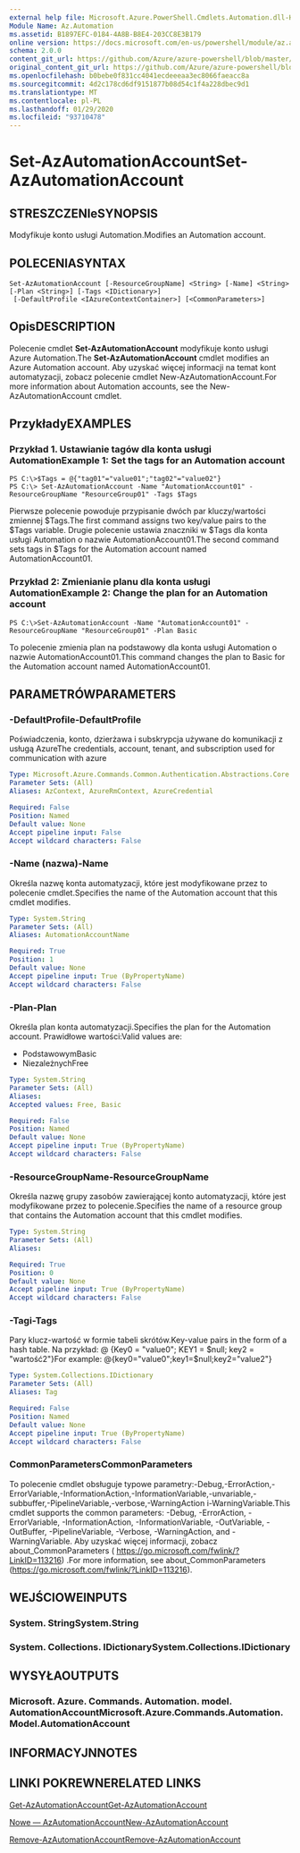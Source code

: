 ```yaml
---
external help file: Microsoft.Azure.PowerShell.Cmdlets.Automation.dll-Help.xml
Module Name: Az.Automation
ms.assetid: B1897EFC-0184-4A8B-B8E4-203CC8E3B179
online version: https://docs.microsoft.com/en-us/powershell/module/az.automation/set-azautomationaccount
schema: 2.0.0
content_git_url: https://github.com/Azure/azure-powershell/blob/master/src/Automation/Automation/help/Set-AzAutomationAccount.md
original_content_git_url: https://github.com/Azure/azure-powershell/blob/master/src/Automation/Automation/help/Set-AzAutomationAccount.md
ms.openlocfilehash: b0bebe0f831cc4041ecdeeeaa3ec8066faeacc8a
ms.sourcegitcommit: 4d2c178cd6df9151877b08d54c1f4a228dbec9d1
ms.translationtype: MT
ms.contentlocale: pl-PL
ms.lasthandoff: 01/29/2020
ms.locfileid: "93710478"
---
```

# <span data-ttu-id="3db86-101">Set-AzAutomationAccount</span><span class="sxs-lookup"><span data-stu-id="3db86-101">Set-AzAutomationAccount</span></span>

## <span data-ttu-id="3db86-102">STRESZCZENIe</span><span class="sxs-lookup"><span data-stu-id="3db86-102">SYNOPSIS</span></span>
<span data-ttu-id="3db86-103">Modyfikuje konto usługi Automation.</span><span class="sxs-lookup"><span data-stu-id="3db86-103">Modifies an Automation account.</span></span>

## <span data-ttu-id="3db86-104">POLECENIA</span><span class="sxs-lookup"><span data-stu-id="3db86-104">SYNTAX</span></span>

```
Set-AzAutomationAccount [-ResourceGroupName] <String> [-Name] <String> [-Plan <String>] [-Tags <IDictionary>]
 [-DefaultProfile <IAzureContextContainer>] [<CommonParameters>]
```

## <span data-ttu-id="3db86-105">Opis</span><span class="sxs-lookup"><span data-stu-id="3db86-105">DESCRIPTION</span></span>
<span data-ttu-id="3db86-106">Polecenie cmdlet **Set-AzAutomationAccount** modyfikuje konto usługi Azure Automation.</span><span class="sxs-lookup"><span data-stu-id="3db86-106">The **Set-AzAutomationAccount** cmdlet modifies an Azure Automation account.</span></span>
<span data-ttu-id="3db86-107">Aby uzyskać więcej informacji na temat kont automatyzacji, zobacz polecenie cmdlet New-AzAutomationAccount.</span><span class="sxs-lookup"><span data-stu-id="3db86-107">For more information about Automation accounts, see the New-AzAutomationAccount cmdlet.</span></span>

## <span data-ttu-id="3db86-108">Przykłady</span><span class="sxs-lookup"><span data-stu-id="3db86-108">EXAMPLES</span></span>

### <span data-ttu-id="3db86-109">Przykład 1. Ustawianie tagów dla konta usługi Automation</span><span class="sxs-lookup"><span data-stu-id="3db86-109">Example 1: Set the tags for an Automation account</span></span>
```
PS C:\>$Tags = @{"tag01"="value01";"tag02"="value02"}
PS C:\> Set-AzAutomationAccount -Name "AutomationAccount01" -ResourceGroupName "ResourceGroup01" -Tags $Tags
```

<span data-ttu-id="3db86-110">Pierwsze polecenie powoduje przypisanie dwóch par kluczy/wartości zmiennej $Tags.</span><span class="sxs-lookup"><span data-stu-id="3db86-110">The first command assigns two key/value pairs to the $Tags variable.</span></span>
<span data-ttu-id="3db86-111">Drugie polecenie ustawia znaczniki w $Tags dla konta usługi Automation o nazwie AutomationAccount01.</span><span class="sxs-lookup"><span data-stu-id="3db86-111">The second command sets tags in $Tags for the Automation account named AutomationAccount01.</span></span>

### <span data-ttu-id="3db86-112">Przykład 2: Zmienianie planu dla konta usługi Automation</span><span class="sxs-lookup"><span data-stu-id="3db86-112">Example 2: Change the plan for an Automation account</span></span>
```
PS C:\>Set-AzAutomationAccount -Name "AutomationAccount01" -ResourceGroupName "ResourceGroup01" -Plan Basic
```

<span data-ttu-id="3db86-113">To polecenie zmienia plan na podstawowy dla konta usługi Automation o nazwie AutomationAccount01.</span><span class="sxs-lookup"><span data-stu-id="3db86-113">This command changes the plan to Basic for the Automation account named AutomationAccount01.</span></span>

## <span data-ttu-id="3db86-114">PARAMETRÓW</span><span class="sxs-lookup"><span data-stu-id="3db86-114">PARAMETERS</span></span>

### <span data-ttu-id="3db86-115">-DefaultProfile</span><span class="sxs-lookup"><span data-stu-id="3db86-115">-DefaultProfile</span></span>
<span data-ttu-id="3db86-116">Poświadczenia, konto, dzierżawa i subskrypcja używane do komunikacji z usługą Azure</span><span class="sxs-lookup"><span data-stu-id="3db86-116">The credentials, account, tenant, and subscription used for communication with azure</span></span>

```yaml
Type: Microsoft.Azure.Commands.Common.Authentication.Abstractions.Core.IAzureContextContainer
Parameter Sets: (All)
Aliases: AzContext, AzureRmContext, AzureCredential

Required: False
Position: Named
Default value: None
Accept pipeline input: False
Accept wildcard characters: False
```

### <span data-ttu-id="3db86-117">-Name (nazwa)</span><span class="sxs-lookup"><span data-stu-id="3db86-117">-Name</span></span>
<span data-ttu-id="3db86-118">Określa nazwę konta automatyzacji, które jest modyfikowane przez to polecenie cmdlet.</span><span class="sxs-lookup"><span data-stu-id="3db86-118">Specifies the name of the Automation account that this cmdlet modifies.</span></span>

```yaml
Type: System.String
Parameter Sets: (All)
Aliases: AutomationAccountName

Required: True
Position: 1
Default value: None
Accept pipeline input: True (ByPropertyName)
Accept wildcard characters: False
```

### <span data-ttu-id="3db86-119">-Plan</span><span class="sxs-lookup"><span data-stu-id="3db86-119">-Plan</span></span>
<span data-ttu-id="3db86-120">Określa plan konta automatyzacji.</span><span class="sxs-lookup"><span data-stu-id="3db86-120">Specifies the plan for the Automation account.</span></span>
<span data-ttu-id="3db86-121">Prawidłowe wartości:</span><span class="sxs-lookup"><span data-stu-id="3db86-121">Valid values are:</span></span>
- <span data-ttu-id="3db86-122">Podstawowym</span><span class="sxs-lookup"><span data-stu-id="3db86-122">Basic</span></span>
- <span data-ttu-id="3db86-123">Niezależnych</span><span class="sxs-lookup"><span data-stu-id="3db86-123">Free</span></span>

```yaml
Type: System.String
Parameter Sets: (All)
Aliases:
Accepted values: Free, Basic

Required: False
Position: Named
Default value: None
Accept pipeline input: True (ByPropertyName)
Accept wildcard characters: False
```

### <span data-ttu-id="3db86-124">-ResourceGroupName</span><span class="sxs-lookup"><span data-stu-id="3db86-124">-ResourceGroupName</span></span>
<span data-ttu-id="3db86-125">Określa nazwę grupy zasobów zawierającej konto automatyzacji, które jest modyfikowane przez to polecenie.</span><span class="sxs-lookup"><span data-stu-id="3db86-125">Specifies the name of a resource group that contains the Automation account that this cmdlet modifies.</span></span>

```yaml
Type: System.String
Parameter Sets: (All)
Aliases:

Required: True
Position: 0
Default value: None
Accept pipeline input: True (ByPropertyName)
Accept wildcard characters: False
```

### <span data-ttu-id="3db86-126">-Tagi</span><span class="sxs-lookup"><span data-stu-id="3db86-126">-Tags</span></span>
<span data-ttu-id="3db86-127">Pary klucz-wartość w formie tabeli skrótów.</span><span class="sxs-lookup"><span data-stu-id="3db86-127">Key-value pairs in the form of a hash table.</span></span> <span data-ttu-id="3db86-128">Na przykład: @ {Key0 = "value0"; KEY1 = $null; key2 = "wartość2"}</span><span class="sxs-lookup"><span data-stu-id="3db86-128">For example: @{key0="value0";key1=$null;key2="value2"}</span></span>

```yaml
Type: System.Collections.IDictionary
Parameter Sets: (All)
Aliases: Tag

Required: False
Position: Named
Default value: None
Accept pipeline input: True (ByPropertyName)
Accept wildcard characters: False
```

### <span data-ttu-id="3db86-129">CommonParameters</span><span class="sxs-lookup"><span data-stu-id="3db86-129">CommonParameters</span></span>
<span data-ttu-id="3db86-130">To polecenie cmdlet obsługuje typowe parametry:-Debug,-ErrorAction,-ErrorVariable,-InformationAction,-InformationVariable,-unvariable,-subbuffer,-PipelineVariable,-verbose,-WarningAction i-WarningVariable.</span><span class="sxs-lookup"><span data-stu-id="3db86-130">This cmdlet supports the common parameters: -Debug, -ErrorAction, -ErrorVariable, -InformationAction, -InformationVariable, -OutVariable, -OutBuffer, -PipelineVariable, -Verbose, -WarningAction, and -WarningVariable.</span></span> <span data-ttu-id="3db86-131">Aby uzyskać więcej informacji, zobacz about_CommonParameters ( https://go.microsoft.com/fwlink/?LinkID=113216) .</span><span class="sxs-lookup"><span data-stu-id="3db86-131">For more information, see about_CommonParameters (https://go.microsoft.com/fwlink/?LinkID=113216).</span></span>

## <span data-ttu-id="3db86-132">WEJŚCIOWE</span><span class="sxs-lookup"><span data-stu-id="3db86-132">INPUTS</span></span>

### <span data-ttu-id="3db86-133">System. String</span><span class="sxs-lookup"><span data-stu-id="3db86-133">System.String</span></span>

### <span data-ttu-id="3db86-134">System. Collections. IDictionary</span><span class="sxs-lookup"><span data-stu-id="3db86-134">System.Collections.IDictionary</span></span>

## <span data-ttu-id="3db86-135">WYSYŁA</span><span class="sxs-lookup"><span data-stu-id="3db86-135">OUTPUTS</span></span>

### <span data-ttu-id="3db86-136">Microsoft. Azure. Commands. Automation. model. AutomationAccount</span><span class="sxs-lookup"><span data-stu-id="3db86-136">Microsoft.Azure.Commands.Automation.Model.AutomationAccount</span></span>

## <span data-ttu-id="3db86-137">INFORMACYJN</span><span class="sxs-lookup"><span data-stu-id="3db86-137">NOTES</span></span>

## <span data-ttu-id="3db86-138">LINKI POKREWNE</span><span class="sxs-lookup"><span data-stu-id="3db86-138">RELATED LINKS</span></span>

[<span data-ttu-id="3db86-139">Get-AzAutomationAccount</span><span class="sxs-lookup"><span data-stu-id="3db86-139">Get-AzAutomationAccount</span></span>](./Get-AzAutomationAccount.md)

[<span data-ttu-id="3db86-140">Nowe — AzAutomationAccount</span><span class="sxs-lookup"><span data-stu-id="3db86-140">New-AzAutomationAccount</span></span>](./New-AzAutomationAccount.md)

[<span data-ttu-id="3db86-141">Remove-AzAutomationAccount</span><span class="sxs-lookup"><span data-stu-id="3db86-141">Remove-AzAutomationAccount</span></span>](./Remove-AzAutomationAccount.md)
